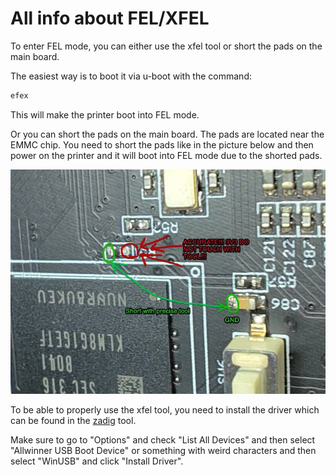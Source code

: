 # All info about FEL/XFEL

To enter FEL mode, you can either use the xfel tool or short the pads on the main board.

The easiest way is to boot it via u-boot with the command:

```sh
efex
```

This will make the printer boot into FEL mode.

Or you can short the pads on the main board. The pads are located near the EMMC chip. You need to short the pads like in the picture below and then power on the printer and it will boot into FEL mode due to the shorted pads.

![enter_fel_mode](./images/enter_fel_mode.jpg)

To be able to properly use the xfel tool, you need to install the driver which can be found in the [zadig](https://github.com/xboot/xfel/releases/) tool.

Make sure to go to "Options" and check "List All Devices" and then select "Allwinner USB Boot Device" or something with weird characters and then select "WinUSB" and click "Install Driver".
